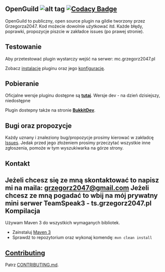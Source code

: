 OpenGuild   ![alt tag](https://travis-ci.org/grzegorz2047/OpenGuild.svg?branch=master) [![Codacy Badge](https://api.codacy.com/project/badge/Grade/e83f2c9b11994cc2912d94fd42c21c45)](https://www.codacy.com/app/grzegorz2047/OpenGuild2047?utm_source=github.com&utm_medium=referral&utm_content=grzegorz2047/OpenGuild2047&utm_campaign=badger)
-----------



OpenGuild to publiczny, open source plugin na gildie tworzony przez Grzegorza2047.
Kod możecie dowolnie użytkować itd.
Każde błędy, poprawki, propozycje piszcie w zakładce issues (po prawej stronie).

Testowanie
-----------
Aby przetestować plugin wystarczy wejść na serwer: mc.grzegorz2047.pl

Zobacz [instalacje](https://github.com/grzegorz2047/OpenGuild/wiki/Pobieranie-oraz-instalacja) pluginu oraz jego [konfigurację](https://github.com/grzegorz2047/OpenGuild/wiki/Konfiguracja).

Pobieranie
-----------

Oficjalne wersje pluginu dostępne są [__tutaj__](https://github.com/grzegorz/OpenGuild/releases).
Wersje dev - na dzień dzisiejszy, niedostępne

Plugin dostepny także na stronie [__BukkitDev__](http://dev.bukkit.org/bukkit-plugins/openguild/).

Bugi oraz propozycje
-----------

Każdy uznany i znaleziony bug/propozycje prosimy kierować w zakładcę [Issues](https://github.com/grzegorz2047/OpenGuild/issues). Jedak przed jego złożeniem prosimy przeczytać wszystkie inne zgłoszenia, pomoże w tym wyszukiwarka na górze strony.

Kontakt
-----------
Jeżeli chcesz się ze mną skontaktować to napisz mi na maila: grzegorz2047@gmail.com
Jeżeli chcesz ze mną pogadać to wbij na mój prywatny mini serwer TeamSpeak3 - ts.grzegorz2047.pl
Kompilacja
-----------

Używam Maven 3 do wszystkich wymaganych bibliotek.
* Zainstaluj [Maven 3](http://maven.apache.org/download.html)
* Sprawdź to repozytorium oraz wykonaj komendę: `mvn clean install`

[Contributing](https://github.com/grzegorz2047/OpenGuild/blob/master/CONTRIBUTING.md)
-----------

Patrz [CONTRIBUTING.md](https://github.com/grzegorz2047/OpenGuild/blob/master/CONTRIBUTING.md).
